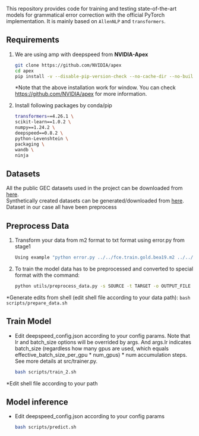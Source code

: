This repository provides code for training and testing state-of-the-art models for grammatical error correction with the official PyTorch implementation.
It is mainly based on `AllenNLP` and `transformers`.

## Requirements
1. We are using amp with deepspeed from **NVIDIA-Apex**
    ```bash
    git clone https://github.com/NVIDIA/apex
    cd apex
    pip install -v --disable-pip-version-check --no-cache-dir --no-build-isolation ./
    ```
    *Note that the above installation work for window. You can check https://github.com/NVIDIA/apex for more information.

2. Install following packages by conda/pip
    ```bash
    transformers==4.26.1 \
    scikit-learn==1.0.2 \
    numpy==1.24.2 \
    deepspeed==0.8.2 \
    python-Levenshtein \
    packaging \
    wandb \
    ninja
    ```

## Datasets
All the public GEC datasets used in the project can be downloaded from [here](https://www.cl.cam.ac.uk/research/nl/bea2019st/#data).<br>
Synthetically created datasets can be generated/downloaded from [here](https://github.com/awasthiabhijeet/PIE/tree/master/errorify).<br>
Dataset in our case all have been preprocess

## Preprocess Data
1. Transform your data from m2 format to txt format using error.py from stage1
    ```bash
    Using example "python error.py ../../fce.train.gold.bea19.m2 ../../output/train_texts"
    ```
2. To train the model data has to be preprocessed and converted to special format with the command:
    ```bash
    python utils/preprocess_data.py -s SOURCE -t TARGET -o OUTPUT_FILE
    ```
*Generate edits from shell (edit shell file according to your data path):
    ```
    bash scripts/prepare_data.sh
    ```

## Train Model
- Edit deepspeed_config.json according to your config params. Note that lr and batch_size options will be overrided by args. And args.lr indicates batch_size (regardless how many gpus are used, which equals effective_batch_size_per_gpu * num_gpus) * num accumulation steps. See more details at src/trainer.py.

   ```bash
   bash scripts/train_2.sh
   ```
*Edit shell file according to your path
## Model inference
- Edit deepspeed_config.json according to your config params
    ```bash
    bash scripts/predict.sh
    ```
